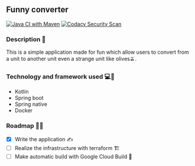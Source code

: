 ## Funny converter

[![Java CI with Maven](https://github.com/nico-iaco/funny-converter-be/actions/workflows/maven.yml/badge.svg?branch=main)](https://github.com/nico-iaco/funny-converter-be/actions/workflows/maven.yml)
[![Codacy Security Scan](https://github.com/nico-iaco/funny-converter-be/actions/workflows/codacy.yml/badge.svg?branch=main)](https://github.com/nico-iaco/funny-converter-be/actions/workflows/codacy.yml)

### Description 📝
This is a simple application made for fun which allow users to convert from a unit to another unit even a strange unit like olives🫒.

### Technology and framework used 💻🧪
-  Kotlin
-  Spring boot
-  Spring native
-  Docker

### Roadmap 🚀🏁
-  [x] Write the application ✍️
-  [ ] Realize the infrastructure with terraform 🏗️
-  [ ] Make automatic build with Google Cloud Build 🔁